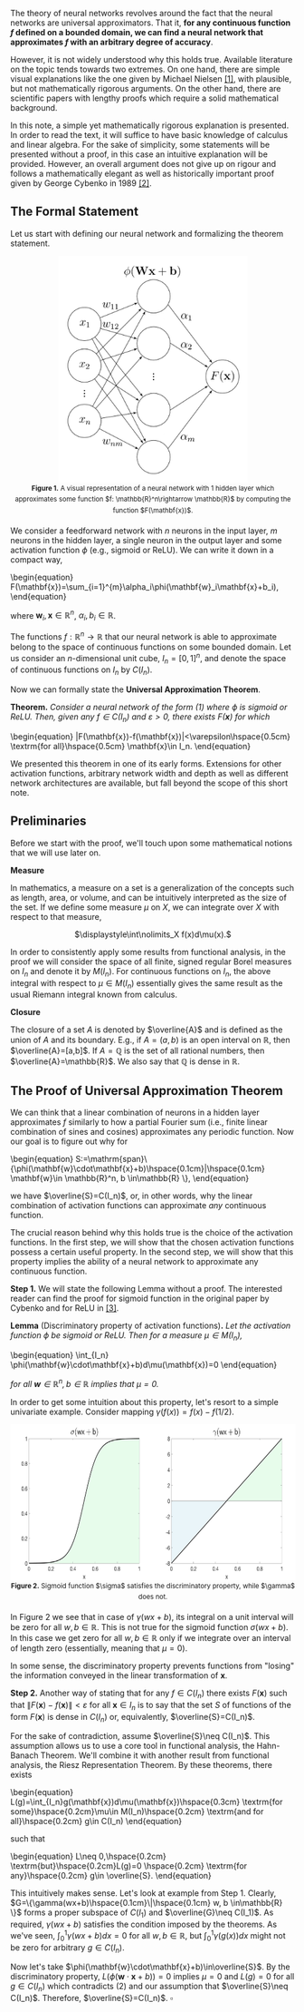 The theory of neural networks revolves around the fact that the neural networks are universal approximators. That it, **for any continuous function $f$ defined on a bounded domain, we can find a neural network that approximates $f$ with an arbitrary degree of accuracy**.

However, it is not widely understood why this holds true. Available literature on the topic tends towards two extremes. On one hand, there are simple visual explanations like the one given by Michael Nielsen [[1]](http://neuralnetworksanddeeplearning.com/chap4.html), with plausible, but not mathematically rigorous arguments. On the other hand, there are scientific papers with lengthy proofs which require a solid mathematical background.

In this note, a simple yet mathematically rigorous explanation is presented. In order to read the text, it will suffice to have basic knowledge of calculus and linear algebra. For the sake of simplicity, some statements will be presented without a proof, in this case an intuitive explanation will be provided. However, an overall argument does not give up on rigour and follows a mathematically elegant as well as historically important proof given by George Cybenko in 1989 [[2]](https://web.eecs.umich.edu/~cscott/smlrg/approx_by_superposition.pdf).

## The Formal Statement
Let us start with defining our neural network and formalizing the theorem statement.

<div align="center">
<img src="https://raw.githubusercontent.com/olgagraf/olgagraf.github.io/main/assets/images/nn.jpg" height="400">
</div>

<div align="center">
<sup><b>Figure 1.</b> A visual representation of a neural network with 1 hidden layer which approximates some function $f: \mathbb{R}^n\rightarrow \mathbb{R}$ by computing the function $F(\mathbf{x})$.</sup>
</div>

We consider a feedforward network with $n$ neurons in the input layer, $m$ neurons in the hidden layer, a single neuron in the output layer and some activation function $\phi$ (e.g., sigmoid or ReLU). We can write it down in a compact way,

\begin{equation}
F(\mathbf{x})=\sum_{i=1}^{m}\alpha_i\phi(\mathbf{w}_i\mathbf{x}+b_i),
\end{equation}

where $\mathbf{w}_i, \mathbf{x} \in \mathbb{R}^n$, $\alpha_i, b_i \in \mathbb{R}$.

The functions $f:\mathbb{R}^n\rightarrow \mathbb{R}$ that our neural network is able to approximate belong to the space of continuous functions on some bounded domain. Let us consider an $n$-dimensional unit cube, $I_n=[0,1]^n$, and denote the space of continuous functions on $I_n$ by $C(I_n)$.

Now we can formally state the **Universal Approximation Theorem**.

**Theorem.** *Consider a neural network of the form (1) where $\phi$ is sigmoid or ReLU. Then, given any $f\in C(I_n)$ and $\varepsilon>0$, there exists $F(\mathbf{x})$ for which*

\begin{equation}
|F(\mathbf{x})-f(\mathbf{x})|<\varepsilon\hspace{0.5cm} \textrm{for all}\hspace{0.5cm} \mathbf{x}\in I_n.
\end{equation}

We presented this theorem in one of its early forms. Extensions for other activation functions, arbitrary network width and depth as well as different network architectures are available, but fall beyond the scope of this short note.

## Preliminaries

Before we start with the proof, we'll touch upon some mathematical notions that we will use later on.

**Measure**

In mathematics, a measure on a set is a generalization of the concepts such as length, area, or volume, and can be intuitively interpreted as the size of the set. If we define some measure $\mu$ on $X$, we can integrate over $X$ with respect to that measure,

<div align="center">
$\displaystyle\int\nolimits_X f(x)d\mu(x).$
</div>

In order to consistently apply some results from functional analysis, in the proof we will consider the space of all finite, signed regular Borel measures on $I_n$ and denote it by $M(I_n)$. For continuous functions on $I_n$, the above integral with respect to $\mu\in M(I_n)$ essentially gives the same result as the usual Riemann integral known from calculus.

**Closure**

The closure of a set $A$ is denoted by $\overline{A}$ and is defined as the union of $A$ and its boundary. E.g., if $A=(a,b)$ is an open interval on $\mathbb{R}$, then $\overline{A}=[a,b]$. If $A=\mathbb{Q}$ is the set of all rational numbers, then $\overline{A}=\mathbb{R}$. We also say that $\mathbb{Q}$ is dense in $\mathbb{R}$.

## The Proof of Universal Approximation Theorem

We can think that a linear combination of neurons in a hidden layer approximates $f$ similarly to how a partial Fourier sum (i.e., finite linear combination of sines and cosines) approximates any periodic function. Now our goal is to figure out why for

\begin{equation}
S:=\mathrm{span}\\{\phi(\mathbf{w}\cdot\mathbf{x}+b)\hspace{0.1cm}|\hspace{0.1cm} \mathbf{w}\in \mathbb{R}^n, b \in\mathbb{R} \\},
\end{equation}

we have $\overline{S}=C(I_n)$, or, in other words, why the linear combination of activation functions can approximate *any* continuous function.

The crucial reason behind why this holds true is the choice of the activation functions. In the first step, we will show that the chosen activation functions possess a certain useful property. In the second step, we will show that this property implies the ability of a neural network to approximate any continuous function.

**Step 1.** We will state the following Lemma without a proof. The interested reader can find the proof for sigmoid function in the original paper by Cybenko and for ReLU in [[3]](http://math.uchicago.edu/~may/REU2018/REUPapers/Guilhoto.pdf).

**Lemma** (Discriminatory property of activation functions)**.** *Let the activation function $\phi$ be sigmoid or ReLU. Then for a measure $\mu\in M(I_n)$,*

\begin{equation}
\int_{I_n} \phi(\mathbf{w}\cdot\mathbf{x}+b)d\mu(\mathbf{x})=0 
\end{equation}

*for all $\mathbf{w}\in \mathbb{R}^n,  b \in \mathbb{R}$ implies that  $\mu=0$.*

In order to get some intuition about this property, let's resort to a simple univariate example. Consider mapping $\gamma(f(x))=f(x)-f(1/2)$.

<div align="center">
<img src="https://raw.githubusercontent.com/olgagraf/olgagraf.github.io/main/assets/images/example3.jpg" height="275">
</div>

<div align="center">
<sup><b>Figure 2.</b> Sigmoid function $\sigma$ satisfies the discriminatory property, while $\gamma$ does not.</sup>
</div>

In Figure 2 we see that in case of $\gamma(wx+b)$, its integral on a unit interval will be zero for all $w, b\in \mathbb{R}$. This is not true for the sigmoid function $\sigma(wx+b)$. In this case we get zero for all $w, b\in \mathbb{R}$ only if we integrate over an interval of length zero (essentially, meaning that $\mu=0$).

In some sense, the discriminatory property prevents functions from "losing" the information conveyed in the linear transformation of $\mathbf{x}$.

**Step 2.** Another way of stating that for any $f\in C(I_n)$ there exists $F(\mathbf{x})$ such that $\|F(\mathbf{x})-f(\mathbf{x})\|<\varepsilon$ for all $\mathbf{x}\in I_n$ is to say that the set $S$ of functions of the form $F(\mathbf{x})$ is dense in $C(I_n)$ or, equivalently, $\overline{S}=C(I_n)$.

For the sake of contradiction, assume $\overline{S}\neq C(I_n)$. This assumption allows us to use a core tool in functional analysis, the Hahn-Banach Theorem. We'll combine it with another result from functional analysis, the Riesz Representation Theorem. By these theorems, there exists

\begin{equation}
L(g)=\int_{I_n}g(\mathbf{x})d\mu(\mathbf{x})\hspace{0.3cm} \textrm{for some}\hspace{0.2cm}\mu\in M(I_n)\hspace{0.2cm} \textrm{and for all}\hspace{0.2cm} g\in C(I_n)
\end{equation}

such that

\begin{equation}
L\neq 0,\hspace{0.2cm} \textrm{but}\hspace{0.2cm}L(g)=0 \hspace{0.2cm} \textrm{for any}\hspace{0.2cm} g\in \overline{S}.
\end{equation}

This intuitively makes sense. Let's look at example from Step 1. Clearly, $G=\{\gamma(wx+b)\hspace{0.1cm}\|\hspace{0.1cm} w, b \in\mathbb{R} \}$ forms a proper subspace of $C(I_1)$ and $\overline{G}\neq C(I_1)$. As required, $\gamma(wx+b)$ satisfies the condition imposed by the theorems. As we've seen, $\int_{0}^{1} \gamma(wx+b)dx=0$ for all $w, b\in \mathbb{R}$, but $\int_{0}^{1} \gamma(g(x))dx$ might not be zero for arbitrary $g\in C(I_n)$.

Now let's take $\phi(\mathbf{w}\cdot\mathbf{x}+b)\in\overline{S}$. By the discriminatory property, $L(\phi(\mathbf{w}\cdot\mathbf{x}+b))=0$ implies $\mu=0$ and $L(g)=0$ for all $g\in C(I_n)$ which contradicts (2) and our assumption that $\overline{S}\neq C(I_n)$. Therefore, $\overline{S}=C(I_n)$. $\square$

<!---
**Bold** and _Italic_ and `Code` text
<ul>
  {% for post in site.posts %}
    <li>
      <a href="{{ post.url }}">{{ post.title }}</a>
    </li>
  {% endfor %}
</ul>
```markdown
Syntax highlighted code block
```
-->
